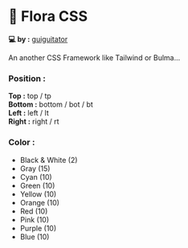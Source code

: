 # 🌺 Flora CSS

**💻 by :** [guiguitator](https://guiguitator.netlify.app/)

An another CSS Framework like Tailwind or Bulma...

### Position :

**Top :** top / tp
<br>
**Bottom :** bottom / bot / bt
<br>
**Left :** left / lt
<br>
**Right :** right / rt

### Color :

- Black & White (2)
- Gray (15)
- Cyan (10)
- Green (10)
- Yellow (10)
- Orange (10)
- Red (10)
- Pink (10)
- Purple (10)
- Blue (10)